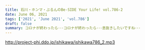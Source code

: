 ```yaml
---
title: 石川・ホンマ・ぶるんのBe-SIDE Your Life! vol.786-2
date: June 06, 2021
tags: ['2021', 'June 2021', 'vol.786']
draft: false
summary: コロナが終わったら･･･コロナが終わったら･･･息抜きしたいですね･･･
---
```


http://project-phi.ddo.jp/ishikawa/ishikawa786_2.mp3
